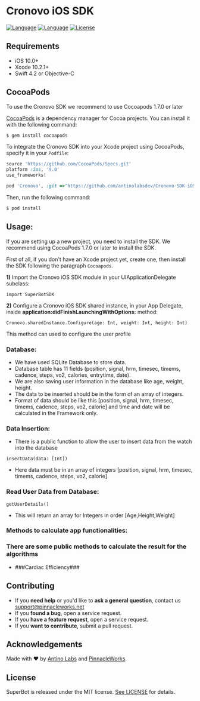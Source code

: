 <h1>Cronovo iOS SDK</h1>

  [![Language](https://img.shields.io/badge/Swift-5-orange.svg)]()
  [![Language](https://img.shields.io/badge/Objective--C-compatible-blue.svg)]()
  [![License](https://img.shields.io/badge/license-Apache%20License%202.0-red.svg)]()

## Requirements

- iOS 10.0+
- Xcode 10.2.1+
- Swift 4.2 or Objective-C

## CocoaPods

To use the Cronovo SDK we recommend to use Cocoapods 1.7.0 or later

[CocoaPods](http://cocoapods.org) is a dependency manager for Cocoa projects. You can install it with the following command:

```bash
$ gem install cocoapods
```

To integrate the Cronovo SDK into your Xcode project using CocoaPods, specify it in your `Podfile`:


```ruby
source 'https://github.com/CocoaPods/Specs.git'
platform :ios, '9.0'
use_frameworks!

pod 'Cronovo', :git =>"https://github.com/antinolabsdev/Cronovo-SDK-iOS.git"
```

Then, run the following command:

```bash
$ pod install
```

## Usage:
If you are setting up a new project, you need to install the SDK. We recommend using CocoaPods 1.7.0 or later to install the SDK.

First of all, if you don't have an Xcode project yet, create one, then install the SDK following the paragraph `Cocoapods`.

**1)** Import the Cronovo iOS SDK module in your UIApplicationDelegate subclass:

```
import SuperBotSDK
```
**2)** Configure a Cronovo iOS SDK shared instance, in your App Delegate, inside **application:didFinishLaunchingWithOptions:** method:

```
Cronovo.sharedInstance.Configure(age: Int, weight: Int, height: Int)
```

This method can used to configure the user profile

### Database:
- We have used SQLite Database to store data.
- Database table has 11 fields (position, signal, hrm, timesec, timems, cadence, steps, vo2,
calories, entrytime, date).
- We are also saving user information in the database like age, weight, height.
- The data to be inserted should be in the form of an array of integers.
- Format of data should be like this [position, signal, hrm, timesec, timems, cadence, steps,
vo2, calorie] and time and date will be calculated in the Framework only.

### Data Insertion:
- There is a public function to allow the user to insert data from the watch into the database
```
insertData(data: [Int])
```
- Here data must be in an array of integers [position, signal, hrm, timesec, timems, cadence, steps, vo2, calorie]

### Read User Data from Database:
`getUserDetails()`
- This will return an array for Integers in order [Age,Height,Weight]

### Methods to calculate app functionalities:
<h3>There are some public methods to calculate the result for the algorithms</h3>

- ###Cardiac Efficiency###


## Contributing

- If you **need help** or you'd like to **ask a general question**, contact us support@pinnacleworks.net
- If you **found a bug**, open a service request.
- If you **have a feature request**, open a service request.
- If you **want to contribute**, submit a pull request.


## Acknowledgements

Made with ❤️ by [Antino Labs](https://www.antino.io/) and [PinnacleWorks](https://pinnacle.works/).


## License
SuperBot is released under the MIT license. [See LICENSE](https://github.com/pinnacle-works/SuperBot-SDK-for-iOS/blob/master/LICENSE) for details.
